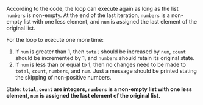 According to the code, the loop can execute again as long as the list `numbers` is non-empty. At the end of the last iteration, `numbers` is a non-empty list with one less element, and `num` is assigned the last element of the original list. 

For the loop to execute one more time:
1. If `num` is greater than 1, then `total` should be increased by `num`, `count` should be incremented by 1, and `numbers` should retain its original state.
2. If `num` is less than or equal to 1, then no changes need to be made to `total`, `count`, `numbers`, and `num`. Just a message should be printed stating the skipping of non-positive numbers.

State: **`total`, `count` are integers, `numbers` is a non-empty list with one less element, `num` is assigned the last element of the original list.**